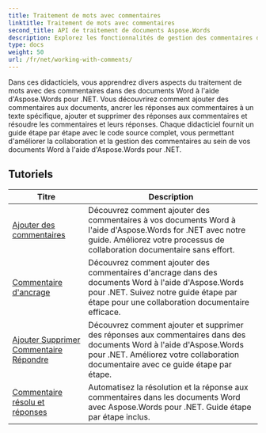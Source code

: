 ```yaml
---
title: Traitement de mots avec commentaires
linktitle: Traitement de mots avec commentaires
second_title: API de traitement de documents Aspose.Words
description: Explorez les fonctionnalités de gestion des commentaires dans les documents Word avec Aspose.Words pour .NET. Découvrez comment ajouter, supprimer, rechercher et formater des commentaires à l'aide de didacticiels étape par étape.
type: docs
weight: 50
url: /fr/net/working-with-comments/
---
```


Dans ces didacticiels, vous apprendrez divers aspects du traitement de mots avec des commentaires dans des documents Word à l'aide d'Aspose.Words pour .NET. Vous découvrirez comment ajouter des commentaires aux documents, ancrer les réponses aux commentaires à un texte spécifique, ajouter et supprimer des réponses aux commentaires et résoudre les commentaires et leurs réponses. Chaque didacticiel fournit un guide étape par étape avec le code source complet, vous permettant d'améliorer la collaboration et la gestion des commentaires au sein de vos documents Word à l'aide d'Aspose.Words pour .NET.

 ## Tutoriels
| Titre | Description |
| --- | --- |
| [Ajouter des commentaires](./add-comments/) | Découvrez comment ajouter des commentaires à vos documents Word à l'aide d'Aspose.Words for .NET avec notre guide. Améliorez votre processus de collaboration documentaire sans effort. |
| [Commentaire d'ancrage](./anchor-comment/) | Découvrez comment ajouter des commentaires d'ancrage dans des documents Word à l'aide d'Aspose.Words pour .NET. Suivez notre guide étape par étape pour une collaboration documentaire efficace. |
| [Ajouter Supprimer Commentaire Répondre](./add-remove-comment-reply/) | Découvrez comment ajouter et supprimer des réponses aux commentaires dans des documents Word à l'aide d'Aspose.Words pour .NET. Améliorez votre collaboration documentaire avec ce guide étape par étape. |
| [Commentaire résolu et réponses](./comment-resolved-and-replies/) | Automatisez la résolution et la réponse aux commentaires dans les documents Word avec Aspose.Words pour .NET. Guide étape par étape inclus. |